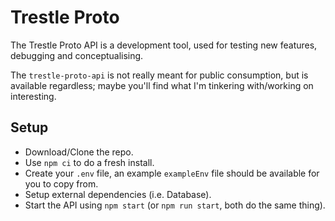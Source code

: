 # Trestle Proto
The Trestle Proto API is a development tool, used for testing new features, debugging and conceptualising.

The `trestle-proto-api` is not really meant for public consumption, but is available regardless; maybe you'll find what I'm tinkering with/working on interesting.

## Setup
* Download/Clone the repo.
* Use `npm ci` to do a fresh install.
* Create your `.env` file, an example `exampleEnv` file should be available for you to copy from.
* Setup external dependencies (i.e. Database).
* Start the API using `npm start` (or `npm run start`, both do the same thing).
